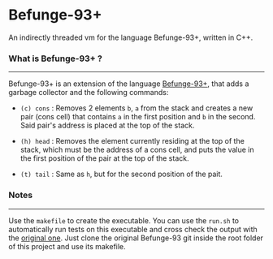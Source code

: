 # Befunge-93+
An indirectly threaded vm for the language Befunge-93+, written in C++.

### What is Befunge-93+ ?
---

Befunge-93+ is an extension of the language [Befunge-93+](https://catseye.tc/view/Befunge-93/doc/Befunge-93.markdown), that adds a garbage collector and the following commands:

* `(c) cons` : Removes 2 elements `b`, `a` from the stack and creates a new pair (cons cell) that contains `a` in the first position and `b` in the second. Said pair's address is placed at the top of the stack.

* `(h) head` : Removes the element currently residing at the top of the stack, which must be the address of a cons cell, and puts the value in the first position of the pair at the top of the stack.

* `(t) tail` : Same as `h`, but for the second position of the pait.

### Notes
---

Use the `makefile` to create the executable. You can use the `run.sh` to automatically run tests on this executable and cross check the output with the [original one](https://github.com/catseye/Befunge-93). Just clone the original Befunge-93 git inside the root folder of this project and use its makefile.

